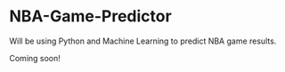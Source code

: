 # NBA-Game-Predictor

Will be using Python and Machine Learning to predict NBA game results.

Coming soon!
